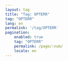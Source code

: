 ```yaml
---
layout: tag
title: "Tag: OPTERR"
tag: "OPTERR"
lang: en
permalink: '/tag/OPTERR'
pagination:
    enabled: true
    tag: "OPTERR"
    permalink: /page/:num/
    locale: en
---
```

